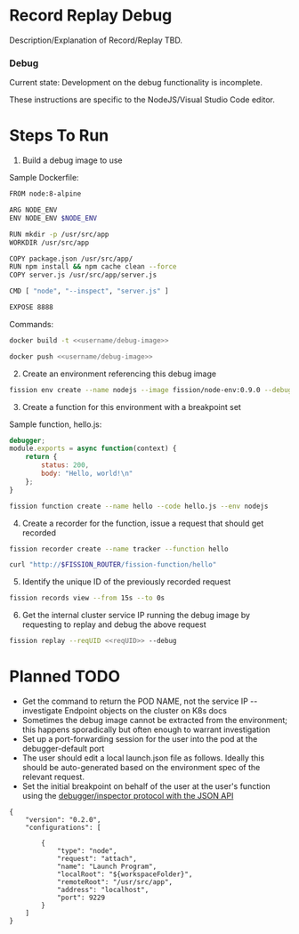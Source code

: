 # Record Replay Debug

Description/Explanation of Record/Replay TBD.

### Debug

Current state: Development on the debug functionality is incomplete. 

These instructions are specific to the NodeJS/Visual Studio Code editor. 

# Steps To Run

1. Build a debug image to use

Sample Dockerfile:
```bash
FROM node:8-alpine

ARG NODE_ENV
ENV NODE_ENV $NODE_ENV

RUN mkdir -p /usr/src/app
WORKDIR /usr/src/app

COPY package.json /usr/src/app/
RUN npm install && npm cache clean --force
COPY server.js /usr/src/app/server.js

CMD [ "node", "--inspect", "server.js" ]

EXPOSE 8888
```
Commands:
```sh
docker build -t <<username/debug-image>>
```
```sh
docker push <<username/debug-image>>
```


2. Create an environment referencing this debug image

```sh
fission env create --name nodejs --image fission/node-env:0.9.0 --debug-image <<username/debug-image>>
```

3. Create a function for this environment with a breakpoint set

Sample function, hello.js:
```javascript
debugger;
module.exports = async function(context) {
    return {
        status: 200,
        body: "Hello, world!\n"
    };
}
```
```sh
fission function create --name hello --code hello.js --env nodejs
```
4. Create a recorder for the function, issue a request that should get recorded

```sh
fission recorder create --name tracker --function hello
```
```sh
curl "http://$FISSION_ROUTER/fission-function/hello"
```
5. Identify the unique ID of the previously recorded request

```sh
fission records view --from 15s --to 0s
```

6. Get the internal cluster service IP running the debug image by requesting to replay and debug the above request

```sh
fission replay --reqUID <<reqUID>> --debug
```

# Planned TODO

* Get the command to return the POD NAME, not the service IP -- investigate Endpoint objects on the cluster on K8s docs
* Sometimes the debug image cannot be extracted from the environment; this happens sporadically but often enough to warrant investigation
* Set up a port-forwarding session for the user into the pod at the debugger-default port
* The user should edit a local launch.json file as follows. Ideally this should be auto-generated based on the environment spec of the relevant request.
* Set the initial breakpoint on behalf of the user at the user's function using the [debugger/inspector protocol with the JSON API](https://github.com/dtretyakov/node-tools/wiki/Debugging-Protocol#request-setbreakpoint)

```
{
    "version": "0.2.0",
    "configurations": [
        
        {
            "type": "node",
            "request": "attach",
            "name": "Launch Program",
            "localRoot": "${workspaceFolder}",
            "remoteRoot": "/usr/src/app",
            "address": "localhost",
            "port": 9229
        }
    ]
}
```


